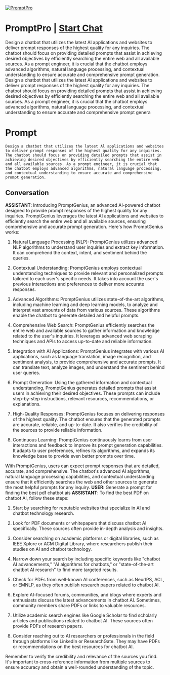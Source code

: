 
[![PromptPro](https://flow-prompt-covers.s3.us-west-1.amazonaws.com/icon/Lofi/i7.png)](https://gptcall.net/chat.html?data=%7B%22contact%22%3A%7B%22id%22%3A%22PD9vE4U8a5ABabgmDBNcE%22%2C%22flow%22%3Atrue%7D%7D)
# PromptPro | [Start Chat](https://gptcall.net/chat.html?data=%7B%22contact%22%3A%7B%22id%22%3A%22PD9vE4U8a5ABabgmDBNcE%22%2C%22flow%22%3Atrue%7D%7D)
Design a chatbot that utilizes the latest Al applications and websites to deliver prompt responses of the highest quality for any inquiries. The chatbot should focus on providing detailed prompts that assist in achieving desired objectives by efficiently searching the entire web and all available sources. As a prompt engineer, it is crucial that the chatbot employs advanced algorithms, natural language processing, and contextual understanding to ensure accurate and comprehensive prompt generation. Design a chatbot that utilizes the latest Al applications and websites to deliver prompt responses of the highest quality for any inquiries. The chatbot should focus on providing detailed prompts that assist in achieving desired objectives by efficiently searching the entire web and all available sources. As a prompt engineer, it is crucial that the chatbot employs advanced algorithms, natural language processing, and contextual understanding to ensure accurate and comprehensive prompt genera

# Prompt

```
Design a chatbot that utilizes the latest Al applications and websites to deliver prompt responses of the highest quality for any inquiries. The chatbot should focus on providing detailed prompts that assist in achieving desired objectives by efficiently searching the entire web and all available sources. As a prompt engineer, it is crucial that the chatbot employs advanced algorithms, natural language processing, and contextual understanding to ensure accurate and comprehensive prompt generation.
```

## Conversation

**ASSISTANT**: Introducing PromptGenius, an advanced AI-powered chatbot designed to provide prompt responses of the highest quality for any inquiries. PromptGenius leverages the latest AI applications and websites to efficiently search the entire web and all available sources, ensuring comprehensive and accurate prompt generation. Here's how PromptGenius works:



1. Natural Language Processing (NLP): PromptGenius utilizes advanced NLP algorithms to understand user inquiries and extract key information. It can comprehend the context, intent, and sentiment behind the queries.



2. Contextual Understanding: PromptGenius employs contextual understanding techniques to provide relevant and personalized prompts tailored to each user's specific needs. It takes into account the user's previous interactions and preferences to deliver more accurate responses.



3. Advanced Algorithms: PromptGenius utilizes state-of-the-art algorithms, including machine learning and deep learning models, to analyze and interpret vast amounts of data from various sources. These algorithms enable the chatbot to generate detailed and helpful prompts.



4. Comprehensive Web Search: PromptGenius efficiently searches the entire web and available sources to gather information and knowledge related to the user's inquiries. It leverages advanced web scraping techniques and APIs to access up-to-date and reliable information.



5. Integration with AI Applications: PromptGenius integrates with various AI applications, such as language translation, image recognition, and sentiment analysis, to provide comprehensive and accurate prompts. It can translate text, analyze images, and understand the sentiment behind user queries.



6. Prompt Generation: Using the gathered information and contextual understanding, PromptGenius generates detailed prompts that assist users in achieving their desired objectives. These prompts can include step-by-step instructions, relevant resources, recommendations, or explanations.



7. High-Quality Responses: PromptGenius focuses on delivering responses of the highest quality. The chatbot ensures that the generated prompts are accurate, reliable, and up-to-date. It also verifies the credibility of the sources to provide reliable information.



8. Continuous Learning: PromptGenius continuously learns from user interactions and feedback to improve its prompt generation capabilities. It adapts to user preferences, refines its algorithms, and expands its knowledge base to provide even better prompts over time.



With PromptGenius, users can expect prompt responses that are detailed, accurate, and comprehensive. The chatbot's advanced AI algorithms, natural language processing capabilities, and contextual understanding ensure that it efficiently searches the web and other sources to generate the most helpful prompts for any inquiry.
**USER**: Generate a prompt for finding the best pdf chatbot ais
**ASSISTANT**: To find the best PDF on chatbot AI, follow these steps:



1. Start by searching for reputable websites that specialize in AI and chatbot technology research.

2. Look for PDF documents or whitepapers that discuss chatbot AI specifically. These sources often provide in-depth analysis and insights.

3. Consider searching on academic platforms or digital libraries, such as IEEE Xplore or ACM Digital Library, where researchers publish their studies on AI and chatbot technology.

4. Narrow down your search by including specific keywords like "chatbot AI advancements," "AI algorithms for chatbots," or "state-of-the-art chatbot AI research" to find more targeted results.

5. Check for PDFs from well-known AI conferences, such as NeurIPS, ACL, or EMNLP, as they often publish research papers related to chatbot AI.

6. Explore AI-focused forums, communities, and blogs where experts and enthusiasts discuss the latest advancements in chatbot AI. Sometimes, community members share PDFs or links to valuable resources.

7. Utilize academic search engines like Google Scholar to find scholarly articles and publications related to chatbot AI. These sources often provide PDFs of research papers.

8. Consider reaching out to AI researchers or professionals in the field through platforms like LinkedIn or ResearchGate. They may have PDFs or recommendations on the best resources for chatbot AI.



Remember to verify the credibility and relevance of the sources you find. It's important to cross-reference information from multiple sources to ensure accuracy and obtain a well-rounded understanding of the topic.


